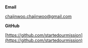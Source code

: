 
**Email**

chajinwoo.chajinwoo@gmail.com

**GitHub**

[https://github.com/startedourmission](https://github.com/startedourmission)



